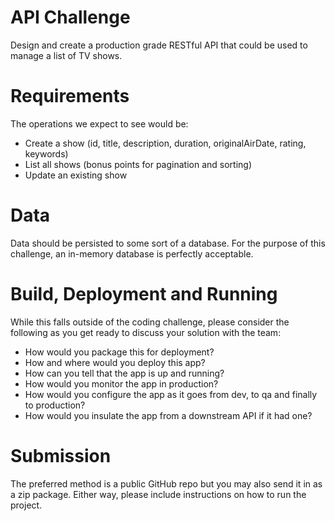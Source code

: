 # API Challenge

Design and create a production grade RESTful API that could be used to manage a list of TV shows.

# Requirements

The operations we expect to see would be:

* Create a show (id, title, description, duration, originalAirDate, rating, keywords)
* List all shows (bonus points for pagination and sorting)
* Update an existing show

# Data

Data should be persisted to some sort of a database. For the purpose of this challenge, an in-memory database is perfectly acceptable.

# Build, Deployment and Running

While this falls outside of the coding challenge, please consider the following as you get ready to discuss your solution with the team:

* How would you package this for deployment?
* How and where would you deploy this app?
* How can you tell that the app is up and running?
* How would you monitor the app in production?
* How would you configure the app as it goes from dev, to qa and finally to production?
* How would you insulate the app from a downstream API if it had one?

# Submission

The preferred method is a public GitHub repo but you may also send it in as a zip package. Either way, please include instructions on how to run the project.

